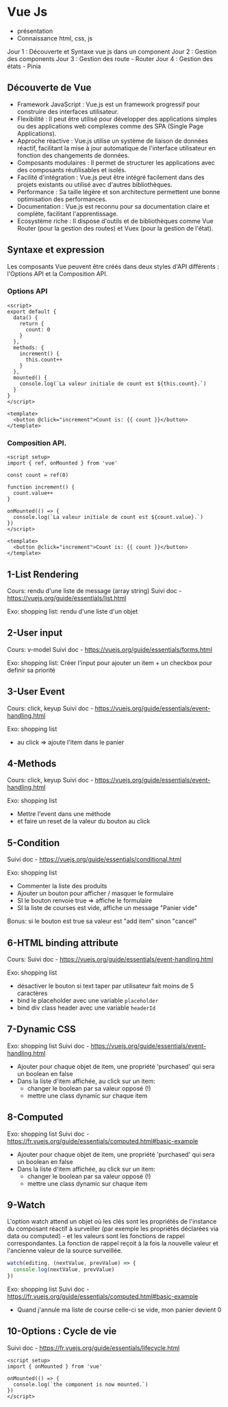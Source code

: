 # Vue Js

- présentation
- Connaissance html, css, js

Jour 1 : Découverte et Syntaxe vue js dans un component
Jour 2 : Gestion des components
Jour 3 : Gestion des route - Router
Jour 4 : Gestion des états - Pinia

## Découverte de Vue

- Framework JavaScript : Vue.js est un framework progressif pour construire des interfaces utilisateur.
- Flexibilité : Il peut être utilisé pour développer des applications simples ou des applications web complexes comme des SPA (Single Page Applications).
- Approche réactive : Vue.js utilise un système de liaison de données réactif, facilitant la mise à jour automatique de l'interface utilisateur en fonction des changements de données.
- Composants modulaires : Il permet de structurer les applications avec des composants réutilisables et isolés.
- Facilité d'intégration : Vue.js peut être intégré facilement dans des projets existants ou utilisé avec d'autres bibliothèques.
- Performance : Sa taille légère et son architecture permettent une bonne optimisation des performances.
- Documentation : Vue.js est reconnu pour sa documentation claire et complète, facilitant l'apprentissage.
- Ecosystème riche : Il dispose d'outils et de bibliothèques comme Vue Router (pour la gestion des routes) et Vuex (pour la gestion de l'état).

## Syntaxe et expression

Les composants Vue peuvent être créés dans deux styles d'API différents : l'Options API et la Composition API.

### Options API

```vue
<script>
export default {
  data() {
    return {
      count: 0
    }
  },
  methods: {
    increment() {
      this.count++
    }
  },
  mounted() {
    console.log(`La valeur initiale de count est ${this.count}.`)
  }
}
</script>

<template>
  <button @click="increment">Count is: {{ count }}</button>
</template>
```

### Composition API.

```vue
<script setup>
import { ref, onMounted } from 'vue'

const count = ref(0)

function increment() {
  count.value++
}

onMounted(() => {
  console.log(`La valeur initiale de count est ${count.value}.`)
})
</script>

<template>
  <button @click="increment">Count is: {{ count }}</button>
</template>
```

## 1-List Rendering

Cours: rendu d'une liste de message (array string)
Suivi doc - https://vuejs.org/guide/essentials/list.html

Exo: shopping list: rendu d'une liste d'un objet

## 2-User input

Cours: v-model
Suivi doc - https://vuejs.org/guide/essentials/forms.html

Exo: shopping list: Créer l'input pour ajouter un item + un checkbox pour definir sa priorité

## 3-User Event

Cours: click, keyup
Suivi doc - https://vuejs.org/guide/essentials/event-handling.html

Exo: shopping list

- au click => ajoute l'item dans le panier

## 4-Methods

Cours: click, keyup
Suivi doc - https://vuejs.org/guide/essentials/event-handling.html

Exo: shopping list

- Mettre l'event dans une méthode
- et faire un reset de la valeur du bouton au click

## 5-Condition

Suivi doc - https://vuejs.org/guide/essentials/conditional.html

Exo: shopping list

- Commenter la liste des produits
- Ajouter un bouton pour afficher / masquer le formulaire
- SI le bouton renvoie true => affiche le formulaire
- SI la liste de courses est vide, affiche un message "Panier vide"

Bonus: si le bouton est true sa valeur est "add item" sinon "cancel"

## 6-HTML binding attribute

Cours:
Suivi doc - https://vuejs.org/guide/essentials/event-handling.html

Exo: shopping list

- désactiver le bouton si text taper par utilisateur fait moins de 5 caractères
- bind le placeholder avec une variable `placeholder`
- bind div class header avec une variable `headerId`

## 7-Dynamic CSS

Exo: shopping list
Suivi doc - https://vuejs.org/guide/essentials/event-handling.html

- Ajouter pour chaque objet de item, une propriété 'purchased' qui sera un boolean en false
- Dans la liste d'item affichée, au click sur un item:
  - changer le boolean par sa valeur opposé (!)
  - mettre une class dynamic sur chaque item

## 8-Computed

Exo: shopping list
Suivi doc - https://fr.vuejs.org/guide/essentials/computed.html#basic-example

- Ajouter pour chaque objet de item, une propriété 'purchased' qui sera un boolean en false
- Dans la liste d'item affichée, au click sur un item:
  - changer le boolean par sa valeur opposé (!)
  - mettre une class dynamic sur chaque item

## 9-Watch

L'option watch attend un objet où les clés sont les propriétés de l'instance du composant réactif à surveiller (par exemple les propriétés déclarées via data ou computed) - et les valeurs sont les fonctions de rappel correspondantes. La fonction de rappel reçoit à la fois la nouvelle valeur et l'ancienne valeur de la source surveillée.

```js
watch(editing, (nextValue, prevValue) => {
  console.log(nextValue, prevValue)
})
```

Exo: shopping list
Suivi doc - https://fr.vuejs.org/guide/essentials/computed.html#basic-example

- Quand j'annule ma liste de course celle-ci se vide, mon panier devient 0

## 10-Options : Cycle de vie

Suivi doc - https://fr.vuejs.org/guide/essentials/lifecycle.html

```vue
<script setup>
import { onMounted } from 'vue'

onMounted(() => {
  console.log(`the component is now mounted.`)
})
</script>
```
